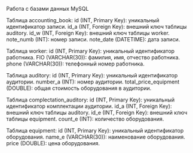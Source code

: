 <a name="about">Работа с базами данных MySQL</a>

<a name="database-architecture"> 
Таблица accounting_book:
id (INT, Primary Key): уникальный идентификатор записи.
id_a (INT, Foreign Key): внешний ключ таблицы auditory.
id_w (INT, Foreign Key): внешний ключ таблицы worker.
note_numb (INT): номер записи.
note_date (DATETIME): дата записи.

Таблица worker:
id (INT, Primary Key): уникальный идентификатор работника.
FIO (VARCHAR(30)): фамилия, имя, отчество работника.
phone (VARCHAR(30)): телефонный номер работника.

Таблица auditory:
id (INT, Primary Key): уникальный идентификатор аудитории.
number_a (INT): номер аудитории.
total_price_equipment (DOUBLE): общая стоимость оборудования в аудитории.

Таблица complectation_auditory:
id (INT, Primary Key): уникальный идентификатор комплектации аудитории.
id_a (INT, Foreign Key): внешний ключ таблицы auditory.
id_e (INT, Foreign Key): внешний ключ таблицы equipment.
count_e (INT): количество оборудования.

Таблица equipment:
id (INT, Primary Key): уникальный идентификатор оборудования.
name_e (VARCHAR(30)): наименование оборудования.
price (DOUBLE): цена оборудования.

</a>
